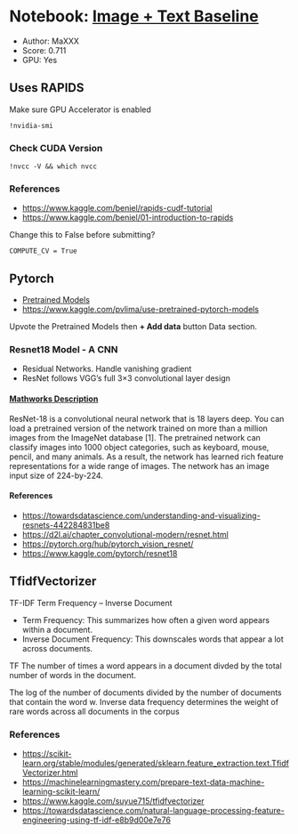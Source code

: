 
# Notebook: [Image + Text Baseline](https://www.kaggle.com/finlay/unsupervised-image-text-baseline-in-20min)

- Author: MaXXX
- Score: 0.711
- GPU: Yes

## Uses RAPIDS

Make sure GPU Accelerator is enabled

```
!nvidia-smi
```

### Check CUDA Version

```
!nvcc -V && which nvcc
```

### References

- https://www.kaggle.com/beniel/rapids-cudf-tutorial
- https://www.kaggle.com/beniel/01-introduction-to-rapids


Change this to False before submitting?

```
COMPUTE_CV = True
```

## Pytorch

- [Pretrained Models](https://www.kaggle.com/pvlima/pretrained-pytorch-models)
- https://www.kaggle.com/pvlima/use-pretrained-pytorch-models

Upvote the Pretrained Models then **+ Add data** button Data section.

### Resnet18 Model - A CNN

- Residual Networks.  Handle vanishing gradient
- ResNet follows VGG’s full  3×3  convolutional layer design

#### [Mathworks Description](https://www.mathworks.com/help/deeplearning/ref/resnet18.html)

ResNet-18 is a convolutional neural network that is 18 layers deep. You can load a pretrained version of the network trained on more than a million images from the ImageNet database [1]. The pretrained network can classify images into 1000 object categories, such as keyboard, mouse, pencil, and many animals. As a result, the network has learned rich feature representations for a wide range of images. The network has an image input size of 224-by-224.

#### References

- https://towardsdatascience.com/understanding-and-visualizing-resnets-442284831be8
- https://d2l.ai/chapter_convolutional-modern/resnet.html
- https://pytorch.org/hub/pytorch_vision_resnet/
- https://www.kaggle.com/pytorch/resnet18

## TfidfVectorizer

TF-IDF Term Frequency – Inverse Document

- Term Frequency: This summarizes how often a given word appears within a document.
- Inverse Document Frequency: This downscales words that appear a lot across documents.

TF The number of times a word appears in a document divded by the total number of words in the document.

The log of the number of documents divided by the number of documents that contain the word w. Inverse data frequency determines the weight of rare words across all documents in the corpus

### References

- https://scikit-learn.org/stable/modules/generated/sklearn.feature_extraction.text.TfidfVectorizer.html
- https://machinelearningmastery.com/prepare-text-data-machine-learning-scikit-learn/
- https://www.kaggle.com/suyue715/tfidfvectorizer
- https://towardsdatascience.com/natural-language-processing-feature-engineering-using-tf-idf-e8b9d00e7e76
